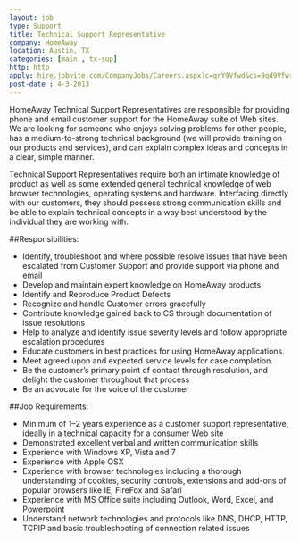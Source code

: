 ```yaml
---
layout: job
type: Support
title: Technical Support Representative
company: HomeAway
location: Austin, TX
categories: [main , tx-sup]
http: http
apply: hire.jobvite.com/CompanyJobs/Careers.aspx?c=qrY9Vfwd&cs=9qd9Vfwr&nl=1&jvi=o9BjXfwK,Job
post-date : 4-3-2013
---
```


HomeAway Technical Support Representatives are responsible for providing phone and email customer support for the HomeAway suite of Web sites. We are looking for someone who enjoys solving problems for other people, has a medium-to-strong technical background (we will provide training on our products and services), and can explain complex ideas and concepts in a clear, simple manner.
 
Technical Support Representatives require both an intimate knowledge of product as well as some extended general technical knowledge of web browser technologies, operating systems and hardware.  Interfacing directly with our customers, they should possess strong communication skills and be able to explain technical concepts in a way best understood by the individual they are working with.
 
##Responsibilities:
 
* Identify, troubleshoot and where possible resolve issues that have been escalated from Customer Support and provide support via phone and email
* Develop and maintain expert knowledge on HomeAway products
* Identify and Reproduce Product Defects
* Recognize and handle Customer errors gracefully
* Contribute knowledge gained back to CS through documentation of issue resolutions
* Help to analyze and identify issue severity levels and follow appropriate escalation procedures
* Educate customers in best practices for using HomeAway applications.
* Meet agreed upon and expected service levels for case completion.
* Be the customer’s primary point of contact through resolution, and delight the customer throughout that process
* Be an advocate for the voice of the customer
 
##Job Requirements:

* Minimum of 1–2 years experience as a customer support representative, ideally in a technical capacity for a consumer Web site
* Demonstrated excellent verbal and written communication skills
* Experience with Windows XP, Vista and 7
* Experience with Apple OSX
* Experience with browser technologies including a thorough understanding of cookies, security controls, extensions and add-ons of popular browsers like IE, FireFox and Safari
* Experience with MS Office suite including Outlook, Word, Excel, and Powerpoint
* Understand network technologies and protocols like DNS, DHCP, HTTP, TCPIP and basic troubleshooting of connection related issues